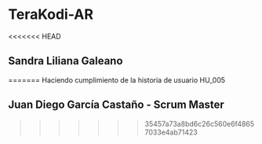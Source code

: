# TeraKodi-AR

<<<<<<< HEAD
## Sandra Liliana Galeano 
=======
Haciendo cumplimiento de la historia de usuario HU_005

## Juan Diego García Castaño - Scrum Master
>>>>>>> 35457a73a8bd6c26c560e6f48657033e4ab71423
